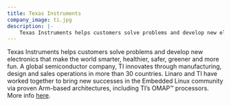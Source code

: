 ```yaml
---
title: Texas Instruments
company_image: ti.jpg
description: |-
    Texas Instruments helps customers solve problems and develop new electronics that make the world smarter, healthier, safer, greener and more fun.
---
```

Texas Instruments helps customers solve problems and develop new electronics that make the world smarter, healthier, safer, greener and more fun. A global semiconductor company, TI innovates through manufacturing, design and sales operations in more than 30 countries. Linaro and TI have worked together to bring new successes in the Embedded Linux community via proven Arm-based architectures, including TI’s OMAP™ processors. More info [here](https://en.wikipedia.org/wiki/OMAP).
